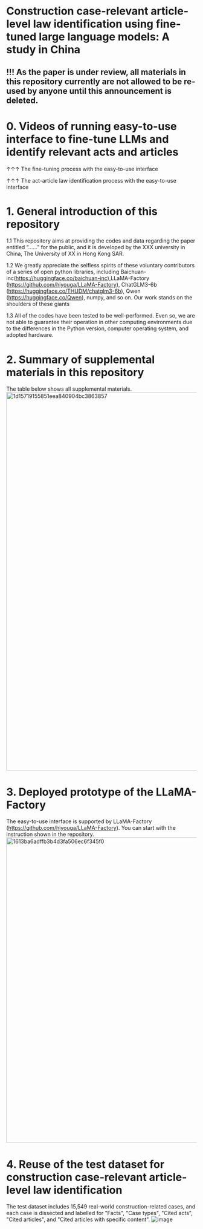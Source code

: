 # Construction case-relevant article-level law identification using fine-tuned large language models: A study in China 

## !!! As the paper is under review, all materials in this repository currently are not allowed to be re-used by anyone until this announcement is deleted.

# 0. Videos of running easy-to-use interface to fine-tune LLMs and identify relevant acts and articles

↑↑↑ The fine-tuning process with the easy-to-use interface

↑↑↑ The act-article law identification process with the easy-to-use interface

# 1. General introduction of this repository
1.1 This repository aims at providing the codes and data regarding the paper entitled “……” for the public, and it is developed by the XXX university in China, The University of XX in Hong Kong SAR.

1.2 We greatly appreciate the selfless spirits of these voluntary contributors of a series of open python libraries, including Baichuan-inc(https://huggingface.co/baichuan-inc),LLaMA-Factory (https://github.com/hiyouga/LLaMA-Factory), ChatGLM3-6b (https://huggingface.co/THUDM/chatglm3-6b), Qwen (https://huggingface.co/Qwen), numpy, and so on. Our work stands on the shoulders of these giants

1.3 All of the codes have been tested to be well-performed. Even so, we are not able to guarantee their operation in other computing environments due to the differences in the Python version, computer operating system, and adopted hardware.

# 2. Summary of supplemental materials in this repository
The table below shows all supplemental materials.
<img width="1001" alt="1d15719155851eea840904bc3863857" src="https://github.com/user-attachments/assets/ff1c4c50-5592-47f7-a46a-5286bae54ba6">

# 3. Deployed prototype of the LLaMA-Factory
The easy-to-use interface is supported by LLaMA-Factory (https://github.com/hiyouga/LLaMA-Factory). You can start with the instruction shown in the repository.
<img width="808" alt="1613ba6adffb3b4d3fa506ec6f345f0" src="https://github.com/user-attachments/assets/6e9bec9f-b16e-4ac8-9231-a3e0944c0ca9">

# 4. Reuse of the test dataset for construction case-relevant article-level law identification
The test dataset includes 15,549 real-world construction-related cases, and each case is dissected and labelled for "Facts", "Case types", "Cited acts", "Cited articles", and "Cited articles with specific content".
![image](https://github.com/user-attachments/assets/7bf44bca-1b24-4004-9fec-d1ae0075c094)


